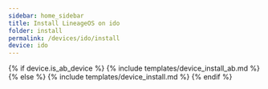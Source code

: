 ```yaml
---
sidebar: home_sidebar
title: Install LineageOS on ido
folder: install
permalink: /devices/ido/install
device: ido
---
```

{% if device.is_ab_device %}
{% include templates/device_install_ab.md %}
{% else %}
{% include templates/device_install.md %}
{% endif %}
